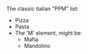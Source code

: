 The classic italian "PPM" list:
- Pizza
- Pasta
- The 'M' element, might be:
  - Mafia
  - Mandolino
